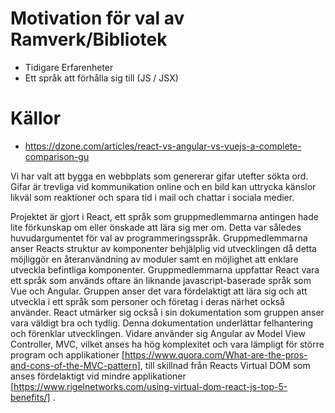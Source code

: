 # Motivation för val av Ramverk/Bibliotek

* Tidigare Erfarenheter
* Ett språk att förhålla sig till (JS / JSX)



# Källor
* https://dzone.com/articles/react-vs-angular-vs-vuejs-a-complete-comparison-gu

Vi har valt att bygga en webbplats som genererar gifar utefter sökta ord.
Gifar är trevliga vid kommunikation online och en bild kan uttrycka känslor likväl som reaktioner och spara tid i mail och chattar i sociala medier.

Projektet är gjort i React, ett språk som gruppmedlemmarna antingen hade lite förkunskap om eller önskade att lära sig mer om. Detta var således huvudargumentet för val av programmeringsspråk. Gruppmedlemmarna anser Reacts struktur av komponenter behjälplig vid utvecklingen då detta möjliggör en återanvändning av moduler samt en möjlighet att enklare utveckla befintliga komponenter. Gruppmedlemmarna uppfattar React vara ett språk som används oftare än liknande javascript-baserade språk som Vue och Angular. Gruppen anser det vara fördelaktigt att lära sig och att utveckla i ett språk som personer och företag i deras närhet också använder. React utmärker sig också i sin dokumentation som gruppen anser vara väldigt bra och tydlig. Denna dokumentation underlättar felhantering och förenklar utvecklingen. Vidare använder sig Angular av Model View Controller, MVC, vilket anses ha hög komplexitet och vara lämpligt för större program och applikationer [https://www.quora.com/What-are-the-pros-and-cons-of-the-MVC-pattern], till skillnad från Reacts Virtual DOM som anses fördelaktigt vid mindre applikationer [https://www.rigelnetworks.com/using-virtual-dom-react-js-top-5-benefits/] .

